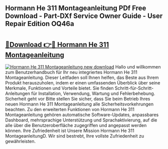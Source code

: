 ## Hormann He 311 Montageanleitung PDf Free Download - Part-DXf Service Owner Guide - User Repair Edition OQ46a

# <h2><a href="http://df6m2ib.blite.top/?on=Hormann+He+311+Montageanleitung">🔗Download 👉🔴 Hormann He 311 Montageanleitung</a></h2>

[![Hormann He 311 Montageanleitung new download](https://i.imgur.com/lujVjoI.png)](http://df6m2ib.blite.top/?on=Hormann+He+311+Montageanleitung)
Hallo und willkommen zum Benutzerhandbuch für Ihr neu integriertes Hormann He 311 Montageanleitung. Dieser Leitfaden soll Ihnen helfen, das Beste aus Ihrem Produkt herauszuholen, indem er einen umfassenden Überblick über seine Merkmale, Funktionen und Vorteile bietet. Sie finden Schritt-für-Schritt-Anleitungen für Installation, Verwendung, Wartung und Fehlerbehebung. Sicherheit geht vor Bitte stellen Sie sicher, dass Sie beim Betrieb Ihres neuen Hormann He 311 Montageanleitung alle Sicherheitsvorkehrungen beachten. Zu den erweiterten Funktionen von Hormann He 311 Montageanleitung gehören automatische Software-Updates, anpassbares Dashboard, mehrsprachige Unterstützung und Sprachaktivierung, auf die alle über die Benutzeroberfläche zugegriffen und angepasst werden können. Ihre Zufriedenheit ist Unsere Mission Hormann He 311 MontageanleitungD. Wir sind bestrebt, Ihre vollste Zufriedenheit zu gewährleisten.
